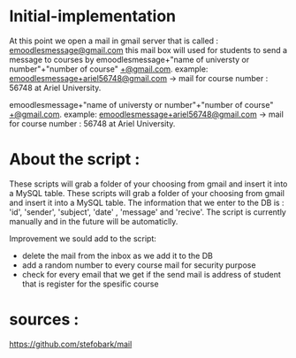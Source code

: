 # Initial-implementation  
At this point we open a mail in gmail server that is called : emoodlesmessage@gmail.com this mail box will used for students to send a message to courses by
emoodlesmessage+"name of universty or number"+"number of course" +@gmail.com. example: emoodlesmessage+ariel56748@gmail.com -> mail for course number : 56748 at Ariel University. 


emoodlesmessage+"name of universty or number"+"number of course" +@gmail.com. example: emoodlesmessage+ariel56748@gmail.com -> mail for course number : 56748 at Ariel University.

# About the script :
These scripts will grab a folder of your choosing from gmail and insert it into a MySQL table. 
These scripts will grab a folder of your choosing from gmail and insert it into a MySQL table. The information that we enter to the DB is : 'id', 'sender', 'subject', 'date' , 'message' and 'recive'.
The script is currently manually and in the future will be automaticlly.

Improvement we sould add to the script:  
* delete the mail from the inbox as we add it to the DB
* add a random number to every course mail for security purpose
* check for every email that we get if the send mail is address of student that is register for the spesific course
# sources :  
https://github.com/stefobark/mail
